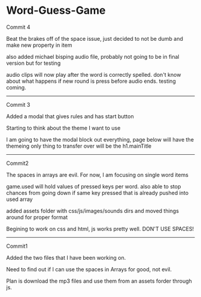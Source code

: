 # Word-Guess-Game
Commit 4

Beat the brakes off of the space issue, just decided to not be dumb and make new property in item

also added michael bisping audio file, probably not going to be in final version but for testing

audio clips will now play after the word is correctly spelled. don't know about what happens if new round is press
    before audio ends. testing coming.

--------------------------------------------------------
Commit 3

Added a modal that gives rules and has start button

Starting to think about the theme I want to use

I am going to have the modal block out everything, page below will have the themeing
    only thing to transfer over will be the h1.mainTitle
    
---------------------------------------------------------
Commit2

The spaces in arrays are evil. For now, I am focusing on single word items

game.used will hold values of pressed keys per word.
    also able to stop chances from going down if same key pressed that is already pushed into used array

added assets folder with css/js/images/sounds dirs and moved things around for proper format

Begining to work on css and html, js works pretty well. DON'T USE SPACES!

-----------------------------------------------------------
Commit1

Added the two files that I have been working on.

Need to find out if I can use the spaces in Arrays for good, not evil.
    
Plan is download the mp3 files and use them from an assets forder through js.
